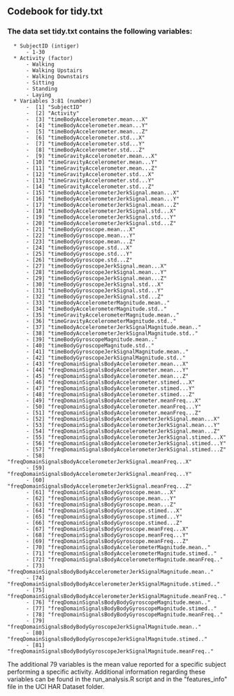 ## Codebook for tidy.txt

### The data set tidy.txt contains the following variables:
      * SubjectID (intiger)
          - 1-30
      * Activity (factor)
          - Walking
          - Walking Upstairs
          - Walking Downstairs
          - Sitting
          - Standing
          - Laying
      * Variables 3:81 (number)
          -  [1] "SubjectID"                                                           
          -  [2] "Activity"                                                            
          -  [3] "timeBodyAccelerometer.mean...X"                                      
          -  [4] "timeBodyAccelerometer.mean...Y"                                      
          -  [5] "timeBodyAccelerometer.mean...Z"                                      
          -  [6] "timeBodyAccelerometer.std...X"                                       
          -  [7] "timeBodyAccelerometer.std...Y"                                       
          -  [8] "timeBodyAccelerometer.std...Z"                                       
          -  [9] "timeGravityAccelerometer.mean...X"                                   
          - [10] "timeGravityAccelerometer.mean...Y"                                   
          - [11] "timeGravityAccelerometer.mean...Z"                                   
          - [12] "timeGravityAccelerometer.std...X"                                    
          - [13] "timeGravityAccelerometer.std...Y"                                    
          - [14] "timeGravityAccelerometer.std...Z"                                    
          - [15] "timeBodyAccelerometerJerkSignal.mean...X"                            
          - [16] "timeBodyAccelerometerJerkSignal.mean...Y"                            
          - [17] "timeBodyAccelerometerJerkSignal.mean...Z"                            
          - [18] "timeBodyAccelerometerJerkSignal.std...X"                             
          - [19] "timeBodyAccelerometerJerkSignal.std...Y"                             
          - [20] "timeBodyAccelerometerJerkSignal.std...Z"                             
          - [21] "timeBodyGyroscope.mean...X"                                          
          - [22] "timeBodyGyroscope.mean...Y"                                          
          - [23] "timeBodyGyroscope.mean...Z"                                          
          - [24] "timeBodyGyroscope.std...X"                                           
          - [25] "timeBodyGyroscope.std...Y"                                           
          - [26] "timeBodyGyroscope.std...Z"                                           
          - [27] "timeBodyGyroscopeJerkSignal.mean...X"                                
          - [28] "timeBodyGyroscopeJerkSignal.mean...Y"                                
          - [29] "timeBodyGyroscopeJerkSignal.mean...Z"                                
          - [30] "timeBodyGyroscopeJerkSignal.std...X"                                 
          - [31] "timeBodyGyroscopeJerkSignal.std...Y"                                 
          - [32] "timeBodyGyroscopeJerkSignal.std...Z"                                 
          - [33] "timeBodyAccelerometerMagnitude.mean.."                               
          - [34] "timeBodyAccelerometerMagnitude.std.."                                
          - [35] "timeGravityAccelerometerMagnitude.mean.."                            
          - [36] "timeGravityAccelerometerMagnitude.std.."                             
          - [37] "timeBodyAccelerometerJerkSignalMagnitude.mean.."                     
          - [38] "timeBodyAccelerometerJerkSignalMagnitude.std.."                      
          - [39] "timeBodyGyroscopeMagnitude.mean.."                                   
          - [40] "timeBodyGyroscopeMagnitude.std.."                                    
          - [41] "timeBodyGyroscopeJerkSignalMagnitude.mean.."                         
          - [42] "timeBodyGyroscopeJerkSignalMagnitude.std.."                          
          - [43] "freqDomainSignalsBodyAccelerometer.mean...X"                         
          - [44] "freqDomainSignalsBodyAccelerometer.mean...Y"                         
          - [45] "freqDomainSignalsBodyAccelerometer.mean...Z"                         
          - [46] "freqDomainSignalsBodyAccelerometer.stimed...X"                       
          - [47] "freqDomainSignalsBodyAccelerometer.stimed...Y"                       
          - [48] "freqDomainSignalsBodyAccelerometer.stimed...Z"                       
          - [49] "freqDomainSignalsBodyAccelerometer.meanFreq...X"                     
          - [50] "freqDomainSignalsBodyAccelerometer.meanFreq...Y"                     
          - [51] "freqDomainSignalsBodyAccelerometer.meanFreq...Z"                     
          - [52] "freqDomainSignalsBodyAccelerometerJerkSignal.mean...X"               
          - [53] "freqDomainSignalsBodyAccelerometerJerkSignal.mean...Y"               
          - [54] "freqDomainSignalsBodyAccelerometerJerkSignal.mean...Z"               
          - [55] "freqDomainSignalsBodyAccelerometerJerkSignal.stimed...X"             
          - [56] "freqDomainSignalsBodyAccelerometerJerkSignal.stimed...Y"             
          - [57] "freqDomainSignalsBodyAccelerometerJerkSignal.stimed...Z"             
          - [58] "freqDomainSignalsBodyAccelerometerJerkSignal.meanFreq...X"           
          - [59] "freqDomainSignalsBodyAccelerometerJerkSignal.meanFreq...Y"           
          - [60] "freqDomainSignalsBodyAccelerometerJerkSignal.meanFreq...Z"           
          - [61] "freqDomainSignalsBodyGyroscope.mean...X"                             
          - [62] "freqDomainSignalsBodyGyroscope.mean...Y"                             
          - [63] "freqDomainSignalsBodyGyroscope.mean...Z"                             
          - [64] "freqDomainSignalsBodyGyroscope.stimed...X"                           
          - [65] "freqDomainSignalsBodyGyroscope.stimed...Y"                           
          - [66] "freqDomainSignalsBodyGyroscope.stimed...Z"                           
          - [67] "freqDomainSignalsBodyGyroscope.meanFreq...X"                         
          - [68] "freqDomainSignalsBodyGyroscope.meanFreq...Y"                         
          - [69] "freqDomainSignalsBodyGyroscope.meanFreq...Z"                         
          - [70] "freqDomainSignalsBodyAccelerometerMagnitude.mean.."                  
          - [71] "freqDomainSignalsBodyAccelerometerMagnitude.stimed.."                
          - [72] "freqDomainSignalsBodyAccelerometerMagnitude.meanFreq.."              
          - [73] "freqDomainSignalsBodyBodyAccelerometerJerkSignalMagnitude.mean.."    
          - [74] "freqDomainSignalsBodyBodyAccelerometerJerkSignalMagnitude.stimed.."  
          - [75] "freqDomainSignalsBodyBodyAccelerometerJerkSignalMagnitude.meanFreq.."
          - [76] "freqDomainSignalsBodyBodyGyroscopeMagnitude.mean.."                  
          - [77] "freqDomainSignalsBodyBodyGyroscopeMagnitude.stimed.."                
          - [78] "freqDomainSignalsBodyBodyGyroscopeMagnitude.meanFreq.."              
          - [79] "freqDomainSignalsBodyBodyGyroscopeJerkSignalMagnitude.mean.."        
          - [80] "freqDomainSignalsBodyBodyGyroscopeJerkSignalMagnitude.stimed.."      
          - [81] "freqDomainSignalsBodyBodyGyroscopeJerkSignalMagnitude.meanFreq.."

The additional 79 variables is the mean value reported for a specific subject performing a specific activity. Additional information regarding these variables can be found in the run_analysis.R script and in the "features_info" file in the UCI HAR Dataset folder.